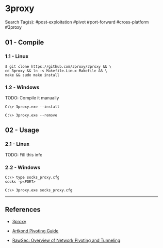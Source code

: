 # 3proxy

Search Tag(s): #post-exploitation #pivot #port-forward #cross-platform #3proxy

## 01 - Compile

### 1.1 - Linux

```
$ git clone https://github.com/3proxy/3proxy && \
cd 3proxy && ln -s Makefile.Linux Makefile && \
make && sudo make install
```

### 1.2 - Windows

TODO: Compile it manually

```
C:\> 3proxy.exe --install

C:\> 3proxy.exe --remove
```

## 02 - Usage

### 2.1 - Linux

TODO: Fill this info

### 2.2 - Windows

```
C:\> type socks_proxy.cfg
socks -p<PORT>

C:\> 3proxy.exe socks_proxy.cfg
```

---
## References

- [3proxy](https://github.com/3proxy/3proxy)

- [Artkond Pivoting Guide](https://artkond.com/2017/03/23/pivoting-guide/)

- [RawSec: Overview of Network Pivoting and Tunneling](https://blog.raw.pm/en/state-of-the-art-of-network-pivoting-in-2019/)